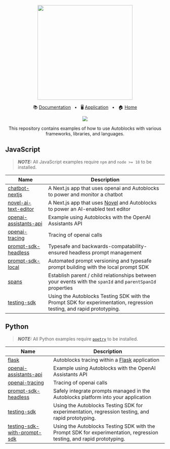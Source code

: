 <!-- banner start -->
<p align="center">
  <img src="https://app.autoblocks.ai/images/logo.png" width="300px">
</p>

<p align="center">
  📚
  <a href="https://docs.autoblocks.ai/">Documentation</a>
  &nbsp;
  •
  &nbsp;
  🖥️
  <a href="https://app.autoblocks.ai/">Application</a>
  &nbsp;
  •
  &nbsp;
  🏠
  <a href="https://www.autoblocks.ai/">Home</a>
</p>
<!-- banner end -->

<p align="center">
  <a href="https://github.com/autoblocksai/autoblocks-examples/actions/workflows/ci.yml">
    <img src="https://github.com/autoblocksai/autoblocks-examples/actions/workflows/ci.yml/badge.svg?branch=main">
  </a>
</p>

<p align="center">
  This repository contains examples of how to use Autoblocks with various frameworks, libraries, and languages.
</p>

## JavaScript

> **_NOTE:_** All JavaScript examples require `npm` and `node >= 18` to be installed.

<!-- JavaScript start -->

| Name                                                       | Description                                                                                                            |
| ---------------------------------------------------------- | ---------------------------------------------------------------------------------------------------------------------- |
| [chatbot-nextjs](/JavaScript/chatbot-nextjs)               | A Next.js app that uses openai and Autoblocks to power and monitor a chatbot                                           |
| [novel-ai-text-editor](/JavaScript/novel-ai-text-editor)   | A Next.js app that uses [Novel](https://github.com/steven-tey/novel) and Autoblocks to power an AI-enabled text editor |
| [openai-assistants-api](/JavaScript/openai-assistants-api) | Example using Autoblocks with the OpenAI Assistants API                                                                |
| [openai-tracing](/JavaScript/openai-tracing)               | Tracing of openai calls                                                                                                |
| [prompt-sdk-headless](/JavaScript/prompt-sdk-headless)     | Typesafe and backwards-compatability-ensured headless prompt management                                                |
| [prompt-sdk-local](/JavaScript/prompt-sdk-local)           | Automated prompt versioning and typesafe prompt building with the local prompt SDK                                     |
| [spans](/JavaScript/spans)                                 | Establish parent / child relationships between your events with the `spanId` and `parentSpanId` properties             |
| [testing-sdk](/JavaScript/testing-sdk)                     | Using the Autoblocks Testing SDK with the Prompt SDK for experimentation, regression testing, and rapid prototyping.   |

<!-- JavaScript end -->

## Python

> **_NOTE:_** All Python examples require [`poetry`](https://python-poetry.org/docs/#installation) to be installed.

<!-- Python start -->

| Name                                                               | Description                                                                                                          |
| ------------------------------------------------------------------ | -------------------------------------------------------------------------------------------------------------------- |
| [flask](/Python/flask)                                             | Autoblocks tracing within a [Flask](https://flask.palletsprojects.com/) application                                  |
| [openai-assistants-api](/Python/openai-assistants-api)             | Example using Autoblocks with the OpenAI Assistants API                                                              |
| [openai-tracing](/Python/openai-tracing)                           | Tracing of openai calls                                                                                              |
| [prompt-sdk-headless](/Python/prompt-sdk-headless)                 | Safely integrate prompts managed in the Autoblocks platform into your application                                    |
| [testing-sdk](/Python/testing-sdk)                                 | Using the Autoblocks Testing SDK for experimentation, regression testing, and rapid prototyping.                     |
| [testing-sdk-with-prompt-sdk](/Python/testing-sdk-with-prompt-sdk) | Using the Autoblocks Testing SDK with the Prompt SDK for experimentation, regression testing, and rapid prototyping. |

<!-- Python end -->
